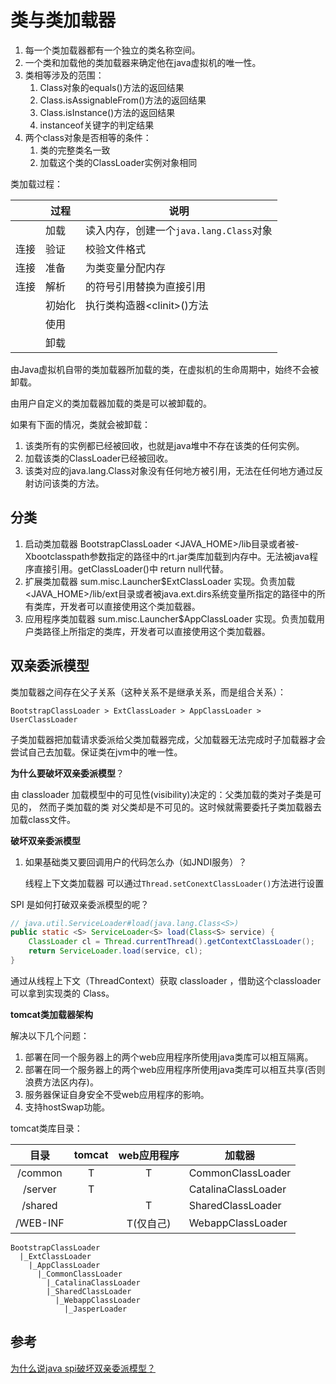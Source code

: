 # 类与类加载器

1. 每一个类加载器都有一个独立的类名称空间。
2. 一个类和加载他的类加载器来确定他在java虚拟机的唯一性。
3. 类相等涉及的范围：
   1. Class对象的equals()方法的返回结果
   2. Class.isAssignableFrom()方法的返回结果
   3. Class.isInstance()方法的返回结果
   4. instanceof关键字的判定结果
4. 两个class对象是否相等的条件：
   1. 类的完整类名一致
   2. 加载这个类的ClassLoader实例对象相同

类加载过程：

|      | 过程   | 说明                                    |
| ---- | ------ | --------------------------------------- |
|      | 加载   | 读入内存，创建一个`java.lang.Class`对象 |
| 连接 | 验证   | 校验文件格式                            |
| 连接 | 准备   | 为类变量分配内存                        |
| 连接 | 解析   | 的符号引用替换为直接引用                |
|      | 初始化 | 执行类构造器\<clinit>()方法             |
|      | 使用   |                                         |
|      | 卸载   |                                         |

由Java虚拟机自带的类加载器所加载的类，在虚拟机的生命周期中，始终不会被卸载。

由用户自定义的类加载器加载的类是可以被卸载的。

如果有下面的情况，类就会被卸载：

1. 该类所有的实例都已经被回收，也就是java堆中不存在该类的任何实例。
2. 加载该类的ClassLoader已经被回收。
3. 该类对应的java.lang.Class对象没有任何地方被引用，无法在任何地方通过反射访问该类的方法。

## 分类

1. 启动类加载器 BootstrapClassLoader <JAVA_HOME>/lib目录或者被-Xbootclasspath参数指定的路径中的rt.jar类库加载到内存中。无法被java程序直接引用。getClassLoader()中 return null代替。
2. 扩展类加载器 sum.misc.Launcher$ExtClassLoader 实现。负责加载<JAVA_HOME>/lib/ext目录或者被java.ext.dirs系统变量所指定的路径中的所有类库，开发者可以直接使用这个类加载器。
3. 应用程序类加载器 sum.misc.Launcher$AppClassLoader 实现。负责加载用户类路径上所指定的类库，开发者可以直接使用这个类加载器。

## 双亲委派模型

类加载器之间存在父子关系（这种关系不是继承关系，而是组合关系）：

```
BootstrapClassLoader > ExtClassLoader > AppClassLoader > UserClassLoader
```

子类加载器把加载请求委派给父类加载器完成，父加载器无法完成时子加载器才会尝试自己去加载。保证类在jvm中的唯一性。	

**为什么要破坏双亲委派模型**？

由 classloader 加载模型中的可见性(visibility)决定的：父类加载的类对子类是可见的， 然而子类加载的类 对父类却是不可见的。这时候就需要委托子类加载器去加载class文件。

**破坏双亲委派模型**

1. 如果基础类又要回调用户的代码怎么办（如JNDI服务）？

   线程上下文类加载器 可以通过`Thread.setConextClassLoader()`方法进行设置

SPI 是如何打破双亲委派模型的呢？

```java
// java.util.ServiceLoader#load(java.lang.Class<S>)
public static <S> ServiceLoader<S> load(Class<S> service) {
    ClassLoader cl = Thread.currentThread().getContextClassLoader();
    return ServiceLoader.load(service, cl);
}
```

通过从线程上下文（ThreadContext）获取 classloader ，借助这个classloader 可以拿到实现类的 Class。

**tomcat类加载器架构**

解决以下几个问题：

1. 部署在同一个服务器上的两个web应用程序所使用java类库可以相互隔离。
2. 部署在同一个服务器上的两个web应用程序所使用java类库可以相互共享(否则浪费方法区内存)。
3. 服务器保证自身安全不受web应用程序的影响。
4. 支持hostSwap功能。

tomcat类库目录：

|   目录   | tomcat | web应用程序 | 加载器              |
| :------: | :----: | :---------: | ------------------- |
| /common  |   T    |      T      | CommonClassLoader   |
| /server  |   T    |             | CatalinaClassLoader |
| /shared  |        |      T      | SharedClassLoader   |
| /WEB-INF |        |  T(仅自己)  | WebappClassLoader   |

```
BootstrapClassLoader
  |_ExtClassLoader
    |_AppClassLoader
      |_CommonClassLoader
        |_CatalinaClassLoader
        |_SharedClassLoader
          |_WebappClassLoader
            |_JasperLoader
```

## 参考

[为什么说java spi破坏双亲委派模型？](https://www.zhihu.com/question/49667892)
